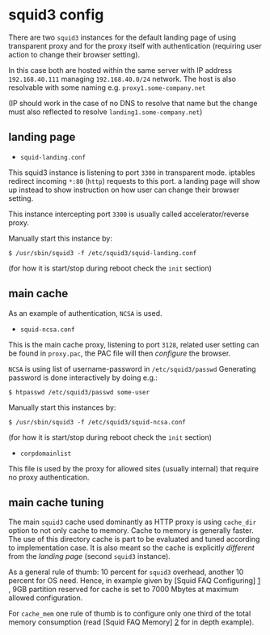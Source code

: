squid3 config
=============

There are two `squid3` instances for the default landing page of using transparent proxy
and for the proxy itself with authentication (requiring user action to change their
browser setting).

In this case both are hosted within the same server with IP address `192.168.40.111`
managing `192.168.40.0/24` network. The host is also resolvable with some naming e.g.
`proxy1.some-company.net`

(IP should work in the case of no DNS to resolve that name but the change must also
reflected to resolve `landing1.some-company.net`)

landing page
------------

* `squid-landing.conf`

This squid3 instance is listening to port `3300` in transparent mode.
iptables redirect incoming `*:80` (`http`) requests to this port.
a landing page will show up instead to show instruction on how user can change their
browser setting.

This instance intercepting port `3300` is usually called accelerator/reverse proxy.  

Manually start this instance by:

`$ /usr/sbin/squid3 -f /etc/squid3/squid-landing.conf`

(for how it is start/stop during reboot check the `init` section)

main cache
----------

As an example of authentication, `NCSA` is used.

* `squid-ncsa.conf`

This is the main cache proxy, listening to port `3128`, related user setting
can be found in `proxy.pac`, the PAC file will then *configure* the browser.

`NCSA` is using list of username-password in `/etc/squid3/passwd`
Generating password is done interactively by doing e.g.:

`$ htpasswd /etc/squid3/passwd some-user`

Manually start this instances by:

`$ /usr/sbin/squid3 -f /etc/squid3/squid-ncsa.conf`

(for how it is start/stop during reboot check the `init` section)

* `corpdomainlist`

This file is used by the proxy for allowed sites (usually internal) that
require no proxy authentication.

main cache tuning
-----------------

The main `squid3` cache used dominantly as HTTP proxy is using `cache_dir` option
to not only cache to memory. Cache to memory is generally faster. The use of this
directory cache is part to be evaluated and tuned according to implementation
case. It is also meant so the cache is explicitly *different* from the *landing page*
(second `squid3` instance).

As a general rule of thumb: 10 percent for `squid3` overhead, another 10 percent for
OS need. Hence, in example given by [Squid FAQ Configuring] [1] , 9GB partition
reserved for cache is set to 7000 Mbytes at maximum allowed configuration.

For `cache_mem` one rule of thumb is to configure only one third of the total memory
consumption (read [Squid FAQ Memory] [2] for in depth example).

  [1]: http://wiki.squid-cache.org/SquidFaq/ConfiguringSquid "Squid FAQ Configuring"  
  [2]: http://wiki.squid-cache.org/SquidFaq/SquidMemory "Squid FAQ Memory"
